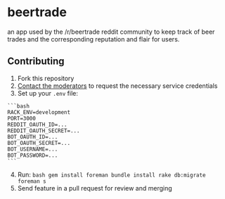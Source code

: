 beertrade
=========

an app used by the /r/beertrade reddit community to keep track of beer trades and the corresponding reputation and flair for users.  

Contributing
------------

1.   Fork this repository 
2.   [Contact the moderators](https://www.reddit.com/message/compose?to=%2Fr%2Fbeertrade&subject=&message=) to request the necessary service credentials
3.   Set up your `.env` file:

    ```bash
    RACK_ENV=development
    PORT=3000
    REDDIT_OAUTH_ID=...
    REDDIT_OAUTH_SECRET=...
    BOT_OAUTH_ID=...
    BOT_OAUTH_SECRET=...
    BOT_USERNAME=...
    BOT_PASSWORD=...
    ```

4.   Run:
    ```bash
    gem install foreman
    bundle install
    rake db:migrate
    foreman s
    ```
5.   Send feature in a pull request for review and merging
